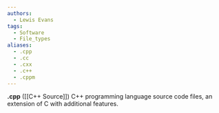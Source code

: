 ```yaml
---
authors:
  - Lewis Evans
tags:
  - Software
  - File_types
aliases:
  - .cpp
  - .cc
  - .cxx
  - .c++
  - .cppm
---
```

**.cpp** ([[C++ Source]]) C++ programming language source code files, an extension of C with additional features.
